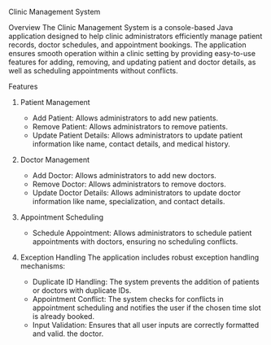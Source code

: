 Clinic Management System

Overview
The Clinic Management System is a console-based Java application designed to help clinic administrators efficiently manage patient records, doctor schedules, and appointment bookings. The application ensures smooth operation within a clinic setting by providing easy-to-use features for adding, removing, and updating patient and doctor details, as well as scheduling appointments without conflicts.

Features
1. Patient Management
   - Add Patient: Allows administrators to add new patients.
   - Remove Patient: Allows administrators to remove patients.
   - Update Patient Details: Allows administrators to update patient information like name, contact details, and medical history.

2. Doctor Management
   - Add Doctor: Allows administrators to add new doctors.
   - Remove Doctor: Allows administrators to remove doctors.
   - Update Doctor Details: Allows administrators to update doctor information like name, specialization, and contact details.

3. Appointment Scheduling
   - Schedule Appointment: Allows administrators to schedule patient appointments with doctors, ensuring no scheduling conflicts.

4. Exception Handling
   The application includes robust exception handling mechanisms:

   - Duplicate ID Handling: The system prevents the addition of patients or doctors with duplicate IDs.
   - Appointment Conflict: The system checks for conflicts in appointment scheduling and notifies the user if the chosen time slot is already booked.
   - Input Validation: Ensures that all user inputs are correctly formatted and valid. the doctor.

